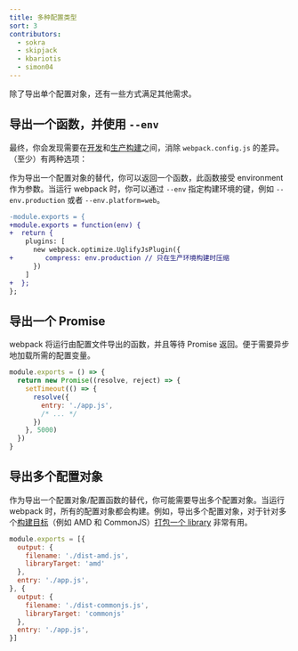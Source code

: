 ```yaml
---
title: 多种配置类型
sort: 3
contributors:
  - sokra
  - skipjack
  - kbariotis
  - simon04
---
```


除了导出单个配置对象，还有一些方式满足其他需求。

## 导出一个函数，并使用 `--env`

最终，你会发现需要在[开发](/guides/development)和[生产构建](/guides/production-build)之间，消除 `webpack.config.js` 的差异。（至少）有两种选项：

作为导出一个配置对象的替代，你可以返回一个函数，此函数接受 environment 作为参数。当运行 webpack 时，你可以通过 `--env` 指定构建环境的键，例如 `--env.production` 或者 `--env.platform=web`。

```diff
-module.exports = {
+module.exports = function(env) {
+  return {
    plugins: [
      new webpack.optimize.UglifyJsPlugin({
+        compress: env.production // 只在生产环境构建时压缩
      })
    ]
+  };
};
```

## 导出一个 Promise

webpack 将运行由配置文件导出的函数，并且等待 Promise 返回。便于需要异步地加载所需的配置变量。

```js
module.exports = () => {
  return new Promise((resolve, reject) => {
    setTimeout(() => {
      resolve({
        entry: './app.js',
        /* ... */
      })
    }, 5000)
  })
}
```

## 导出多个配置对象
作为导出一个配置对象/配置函数的替代，你可能需要导出多个配置对象。当运行 webpack 时，所有的配置对象都会构建。例如，导出多个配置对象，对于针对多个[构建目标](/configuration/output#output-librarytarget)（例如 AMD 和 CommonJS）[打包一个 library](/guides/author-libraries) 非常有用。

```js
module.exports = [{
  output: {
    filename: './dist-amd.js',
    libraryTarget: 'amd'
  },
  entry: './app.js',
}, {
  output: {
    filename: './dist-commonjs.js',
    libraryTarget: 'commonjs'
  },
  entry: './app.js',
}]
```
